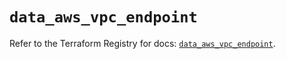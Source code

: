 # `data_aws_vpc_endpoint`

Refer to the Terraform Registry for docs: [`data_aws_vpc_endpoint`](https://registry.terraform.io/providers/hashicorp/aws/4.67.0/docs/data-sources/vpc_endpoint).

